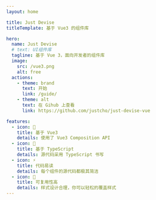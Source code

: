 ```yaml
---
layout: home

title: Just Devise
titleTemplate: 基于 Vue3 的组件库

hero:
  name: Just Devise
  # text: UI组件库
  tagline: 基于 Vue 3，面向开发者的组件库
  image:
    src: /vue3.png
    alt: free
  actions:
    - theme: brand
      text: 开始
      link: /guide/
    - theme: alt
      text: 在 Gihub 上查看
      link: https://github.com/justcho/just-devise-vue

features:
  - icon: 🖖
    title: 基于 Vue3
    details: 使用了 Vue3 Composition API
  - icon: 🚀
    title: 基于 TypeScript
    details: 源代码采用 TypeScript 书写
  - icon: ⚡
    title: 代码易读
    details: 每个组件的源代码都极其简洁
  - icon: 👻
    title: 可复用性高
    details: 样式设计合理，你可以轻松的覆盖样式
---
```




